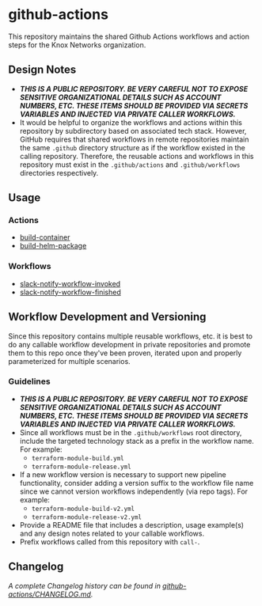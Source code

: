 # github-actions

This repository maintains the shared Github Actions workflows and action steps for the Knox Networks organization.

## Design Notes

* **_THIS IS A PUBLIC REPOSITORY. BE VERY CAREFUL NOT TO EXPOSE SENSITIVE ORGANIZATIONAL DETAILS SUCH AS ACCOUNT_**
  **_NUMBERS, ETC. THESE ITEMS SHOULD BE PROVIDED VIA SECRETS VARIABLES AND INJECTED VIA PRIVATE CALLER WORKFLOWS._**
* It would be helpful to organize the workflows and actions within this repository by subdirectory based on associated
  tech stack. However, GitHub requires that shared workflows in remote repositories maintain the same `.github`
  directory structure as if the workflow existed in the calling repository. Therefore, the reusable actions and
  workflows in this repository must exist in the `.github/actions` and `.github/workflows` directories respectively.

## Usage

### Actions

* [build-container](./.github/actions/build-container/README.md)
* [build-helm-package](./.github/actions/build-helm-package/README.md)

### Workflows

* [slack-notify-workflow-invoked](./.github/workflows/slack-notify-workflow-README.md)
* [slack-notify-workflow-finished](./.github/workflows/slack-notify-workflow-README.md)

## Workflow Development and Versioning

Since this repository contains multiple reusable workflows, etc. it is best to do any callable workflow development in
private repositories and promote them to this repo once they've been proven, iterated upon and properly parameterized
for multiple scenarios.

### Guidelines

* **_THIS IS A PUBLIC REPOSITORY. BE VERY CAREFUL NOT TO EXPOSE SENSITIVE ORGANIZATIONAL DETAILS SUCH AS ACCOUNT_**
  **_NUMBERS, ETC. THESE ITEMS SHOULD BE PROVIDED VIA SECRETS VARIABLES AND INJECTED VIA PRIVATE CALLER WORKFLOWS._**
* Since all workflows must be in the `.github/workflows` root directory, include the targeted technology stack as a
  prefix in the workflow name. For example:
  * `terraform-module-build.yml`
  * `terraform-module-release.yml`
* If a new workflow version is necessary to support new pipeline functionality, consider adding a version suffix to the
  workflow file name since we cannot version workflows independently (via repo tags). For example:
  * `terraform-module-build-v2.yml`
  * `terraform-module-release-v2.yml`
* Provide a README file that includes a description, usage example(s) and any design notes related to your callable
  workflows.
* Prefix workflows called from this repository with `call-`.

## Changelog

_A complete Changelog history can be found in [github-actions/CHANGELOG.md](CHANGELOG.md)._
